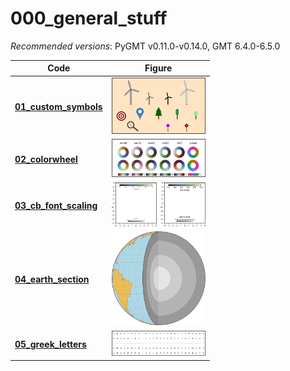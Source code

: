 # 000_general_stuff

_Recommended versions_: PyGMT v0.11.0-v0.14.0, GMT 6.4.0-6.5.0

| Code | Figure |
| --- | --- |
| **[01_custom_symbols](https://github.com/yvonnefroehlich/gmt-pygmt-plotting/tree/main/000_general_stuff/01_custom_symbols)**   | <img src="https://github.com/yvonnefroehlich/gmt-pygmt-plotting/raw/main/000_general_stuff/01_custom_symbols/custom_symbols.png" width="150">             |
| **[02_colorwheel](https://github.com/yvonnefroehlich/gmt-pygmt-plotting/tree/main/000_general_stuff/02_colorwheel)**           | <img src="https://github.com/yvonnefroehlich/gmt-pygmt-plotting/raw/main/000_general_stuff/02_colorwheel/colorwheel_all_cmaps.png" width="150">           |
| **[03_cb_font_scaling](https://github.com/yvonnefroehlich/gmt-pygmt-plotting/tree/main/000_general_stuff/03_cb_font_scaling)** | <img src="https://github.com/yvonnefroehlich/gmt-pygmt-plotting/raw/main/000_general_stuff/03_cb_font_scaling/cb_font_scaling.png" width="150">           |
| **[04_earth_section](https://github.com/yvonnefroehlich/gmt-pygmt-plotting/tree/main/000_general_stuff/04_earth_section)**     | <img src="https://github.com/yvonnefroehlich/gmt-pygmt-plotting/raw/main/000_general_stuff/04_earth_section/earth_section_open_vertical.png" width="150"> |
| **[05_greek_letters](https://github.com/yvonnefroehlich/gmt-pygmt-plotting/tree/main/000_general_stuff/05_greek_letters)**     | <img src="https://github.com/yvonnefroehlich/gmt-pygmt-plotting/raw/main/000_general_stuff/05_greek_letters/greek_letters.png" width="150">               |
